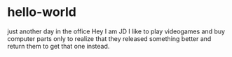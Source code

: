 # hello-world
just another day in the office 
Hey I am JD I like to play videogames and buy computer parts only to realize that they released something better and return them to get that one instead. 
